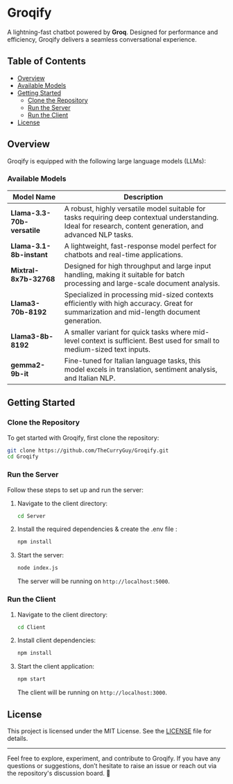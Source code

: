 # Groqify

A lightning-fast chatbot powered by **Groq**. Designed for performance and efficiency, Groqify delivers a seamless conversational experience.

## Table of Contents

- [Overview](#overview)
- [Available Models](#available-models)
- [Getting Started](#getting-started)
  - [Clone the Repository](#clone-the-repository)
  - [Run the Server](#run-the-server)
  - [Run the Client](#run-the-client)
- [License](#license)

## Overview

Groqify is equipped with the following large language models (LLMs):

### Available Models

| **Model Name**       | **Description**                                                                 |
|-----------------------|---------------------------------------------------------------------------------|
| **Llama-3.3-70b-versatile** | A robust, highly versatile model suitable for tasks requiring deep contextual understanding. Ideal for research, content generation, and advanced NLP tasks. |
| **Llama-3.1-8b-instant**    | A lightweight, fast-response model perfect for chatbots and real-time applications. |
| **Mixtral-8x7b-32768**      | Designed for high throughput and large input handling, making it suitable for batch processing and large-scale document analysis. |
| **Llama3-70b-8192**          | Specialized in processing mid-sized contexts efficiently with high accuracy. Great for summarization and mid-length document generation. |
| **Llama3-8b-8192**           | A smaller variant for quick tasks where mid-level context is sufficient. Best used for small to medium-sized text inputs. |
| **gemma2-9b-it**             | Fine-tuned for Italian language tasks, this model excels in translation, sentiment analysis, and Italian NLP. |

## Getting Started

### Clone the Repository

To get started with Groqify, first clone the repository:

```bash
git clone https://github.com/TheCurryGuy/Groqify.git
cd Groqify
```

### Run the Server

Follow these steps to set up and run the server:

1. Navigate to the client directory:

   ```bash
   cd Server
   ```

2. Install the required dependencies & create the .env file :  

   ```bash
   npm install
   ```

3. Start the server:

   ```bash
   node index.js
   ```

   The server will be running on `http://localhost:5000`.

### Run the Client

1. Navigate to the client directory:

   ```bash
   cd Client
   ```

2. Install client dependencies:

   ```bash
   npm install
   ```

3. Start the client application:

   ```bash
   npm start
   ```

   The client will be running on `http://localhost:3000`.

## License

This project is licensed under the MIT License. See the [LICENSE](LICENSE) file for details.

---

Feel free to explore, experiment, and contribute to Groqify. If you have any questions or suggestions, don’t hesitate to raise an issue or reach out via the repository's discussion board. 🚀
